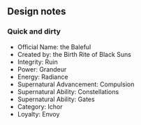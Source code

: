 ## Design notes

### Quick and dirty

* Official Name: the Baleful
* Created by: the Birth Rite of Black Suns
* Integrity: Ruin
* Power: Grandeur
* Energy: Radiance
* Supernatural Advancement: Compulsion
* Supernatural Ability: Constellations
* Supernatural Ability: Gates
* Category: Ichor
* Loyalty: Envoy
